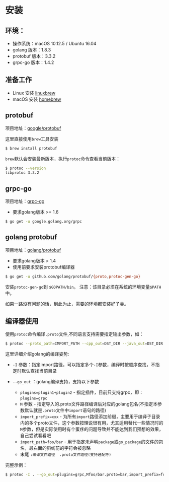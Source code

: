 # 安装

环境：
-------

* 操作系统：macOS 10.12.5 / Ubuntu 16.04
* golang 版本：1.8.3
* protobuf 版本：3.3.2
* grpc-go 版本：1.4.2


准备工作
-------

* Linux 安装 [linuxbrew](https://github.com/Homebrew/linuxbrew)
* macOS 安装 [homebrew](http://brew.sh/)


protobuf
--------

项目地址：[google/protobuf](https://github.com/google/protobuf)

这里直接使用`brew`工具安装

```sh
$ brew install protobuf
```
`brew`默认会安装最新版本，执行`protoc`命令查看当前版本：

```sh
$ protoc --version
libprotoc 3.3.2
```


grpc-go
-------

项目地址：[grpc-go](https://github.com/grpc/grpc-go)

* 要求golang版本 >= 1.6

```sh
$ go get -u google.golang.org/grpc
```


golang protobuf
---------------

项目地址：[golang/protobuf](https://github.com/golang/protobuf)

* 要求golang版本 > 1.4
* 使用前要求安装protobuf编译器

```sh
$ go get -u github.com/golang/protobuf/{proto,protoc-gen-go}
```

安装`protoc-gen-go`到 `$GOPATH/bin`。 注意：该目录必须在系统的环境变量`$PATH`中。

如果一路没有问题的话，到此为止，需要的环境都安装好了😀。


编译器使用
--------

使用`protoc`命令编译`.proto`文件,不同语言支持需要指定输出参数，如：

```sh
$ protoc --proto_path=IMPORT_PATH --cpp_out=DST_DIR --java_out=DST_DIR --python_out=DST_DIR --go_out=DST_DIR --ruby_out=DST_DIR --javanano_out=DST_DIR --objc_out=DST_DIR --csharp_out=DST_DIR path/to/file.proto
```

这里详细介绍golang的编译姿势:

* `-I` 参数：指定import路径，可以指定多个`-I`参数，编译时按顺序查找，不指定时默认查找当前目录
* `--go_out` ：golang编译支持，支持以下参数

	* `plugins=plugin1+plugin2` - 指定插件，目前只支持grpc，即：`plugins=grpc`
	* `M` 参数 - 指定导入的.proto文件路径编译后对应的golang包名(不指定本参数默认就是`.proto`文件中`import`语句的路径)
	* `import_prefix=xxx` - 为所有`import`路径添加前缀，主要用于编译子目录内的多个proto文件，这个参数按理说很有用，尤其适用替代一些情况时的`M`参数，但是实际使用时有个蛋疼的问题导致并不能达到我们预想的效果，自己尝试看看吧
	* `import_path=foo/bar` - 用于指定未声明`package`或`go_package`的文件的包名，最右面的斜线前的字符会被忽略
	* 末尾 `:编译文件路径  .proto文件路径(支持通配符)`

完整示例：

```sh
$ protoc -I . --go_out=plugins=grpc,Mfoo/bar.proto=bar,import_prefix=foo/,import_path=foo/bar:. ./*.proto
```












